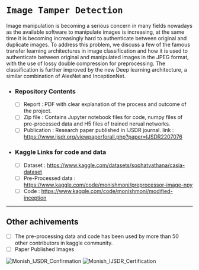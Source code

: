 # ```Image Tamper Detection```

  Image manipulation is becoming a serious concern in many fields nowadays as the available software to manipulate images is increasing, at the same time it is becoming increasingly hard to authenticate between original and duplicate images. To address this problem, we discuss a few of the famous transfer learning architectures in image classification and how it is used to authenticate between original and manipulated images in the JPEG format, with the use of lossy double compression for preprocessing. The classification is further improved by the new Deep learning architecture, a similar combination of AlexNet and InceptionNet.

- ### Repository Contents
  - [ ] Report : PDF with clear explanation of the process and outcome of the project.
  - [ ] Zip file : Contains Jupyter notebook files for code, numpy files of pre-processed data and H5 files of trained nerual networks.
  - [ ] Publication : Research paper published in IJSDR journal. link : https://www.ijsdr.org/viewpaperforall.php?paper=IJSDR2207076

- ### Kaggle Links for code and data
  - [ ] Dataset : https://www.kaggle.com/datasets/sophatvathana/casia-dataset
  - [ ] Pre-Processed data : https://www.kaggle.com/code/monishmoni/preprocessor-image-npy
  - [ ] Code : https://www.kaggle.com/code/monishmoni/modified-inception

---

## Other achivements
- [ ] The pre-processing data and code has been used by more than 50 other contributors in kaggle community.
- [ ] Paper Published Images

![Monish_IJSDR_Confirmation](https://github.com/Monish-k/Image_tamper_detection/assets/60218655/09e52d34-cd14-4ab5-a93d-89e54e7d9756)
![Monish_IJSDR_Certification](https://github.com/Monish-k/Image_tamper_detection/assets/60218655/c976e940-f604-4655-9e09-bafd01b5d170)
